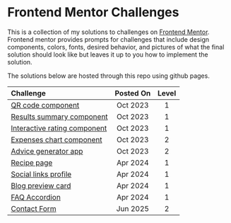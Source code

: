 # Frontend Mentor Challenges

This is a collection of my solutions to challenges on  [Frontend Mentor](https://www.frontendmentor.io/home). Frontend mentor provides prompts for challenges that include design components, colors, fonts, desired behavior, and pictures of what the final solution should look like but leaves it up to you how to implement the solution.

The solutions below are hosted through this repo using github pages.

| Challenge                                                                                                                           | Posted On | Level |
| :---------------------------------------------------------------------------------------------------------------------------------- | :-------: | :---: |
| [QR code component](https://johncraven.github.io/frontendmentor-challenges/qr-code-component-main/index.html)                       | Oct 2023  |   1   |
| [Results summary component](https://johncraven.github.io/frontendmentor-challenges/results-summary-component-main/index.html)       | Oct 2023  |   1   |
| [Interactive rating component](https://johncraven.github.io/frontendmentor-challenges/interactive-rating-component-main/index.html) | Oct 2023  |   1   |
| [Expenses chart component](https://johncraven.github.io/frontendmentor-challenges/expenses-chart-component-main/index.html)         | Oct 2023  |   2   |
| [Advice generator app](https://johncraven.github.io/frontendmentor-challenges/advice-generator-app-main/index.html)                 | Oct 2023  |   2   |
| [Recipe page](https://johncraven.github.io/frontendmentor-challenges/recipe-page-main/index.html)                                   | Apr 2024  |   1   |
| [Social links profile](https://johncraven.github.io/frontendmentor-challenges/social-links-profile-main/index.html)                 | Apr 2024  |   1   |
| [Blog preview card](https://johncraven.github.io/frontendmentor-challenges/blog-preview-card-main/index.html)                       | Apr 2024  |   1   |
| [FAQ Accordion](https://johncraven.github.io/frontendmentor-challenges/faq-accordion-main/index.html)                               | Apr 2024  |   1   |
| [Contact Form](https://github.com/johncraven/frontendmentor-challenges/tree/main/contact-form-main)                                 | Jun 2025  |   2   |